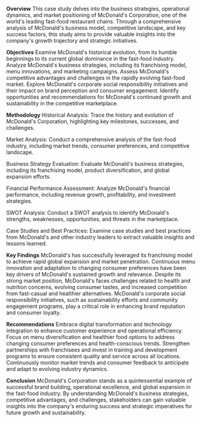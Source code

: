 **Overview**
This case study delves into the business strategies, operational dynamics, and market positioning of McDonald's Corporation, one of the world's leading fast-food restaurant chains. Through a comprehensive analysis of McDonald's business model, competitive landscape, and key success factors, this study aims to provide valuable insights into the company's growth trajectory and strategic initiatives.

**Objectives**
Examine McDonald's historical evolution, from its humble beginnings to its current global dominance in the fast-food industry.
Analyze McDonald's business strategies, including its franchising model, menu innovations, and marketing campaigns.
Assess McDonald's competitive advantages and challenges in the rapidly evolving fast-food market.
Explore McDonald's corporate social responsibility initiatives and their impact on brand perception and consumer engagement.
Identify opportunities and recommendations for McDonald's continued growth and sustainability in the competitive marketplace.


**Methodology**
Historical Analysis: Trace the history and evolution of McDonald's Corporation, highlighting key milestones, successes, and challenges.

Market Analysis: Conduct a comprehensive analysis of the fast-food industry, including market trends, consumer preferences, and competitive landscape.

Business Strategy Evaluation: Evaluate McDonald's business strategies, including its franchising model, product diversification, and global expansion efforts.

Financial Performance Assessment: Analyze McDonald's financial performance, including revenue growth, profitability, and investment strategies.

SWOT Analysis: Conduct a SWOT analysis to identify McDonald's strengths, weaknesses, opportunities, and threats in the marketplace.

Case Studies and Best Practices: Examine case studies and best practices from McDonald's and other industry leaders to extract valuable insights and lessons learned.


**Key Findings**
McDonald's has successfully leveraged its franchising model to achieve rapid global expansion and market penetration.
Continuous menu innovation and adaptation to changing consumer preferences have been key drivers of McDonald's sustained growth and relevance.
Despite its strong market position, McDonald's faces challenges related to health and nutrition concerns, evolving consumer tastes, and increased competition from fast-casual and healthier alternatives.
McDonald's corporate social responsibility initiatives, such as sustainability efforts and community engagement programs, play a critical role in enhancing brand reputation and consumer loyalty.


**Recommendations**
Embrace digital transformation and technology integration to enhance customer experience and operational efficiency.
Focus on menu diversification and healthier food options to address changing consumer preferences and health-conscious trends.
Strengthen partnerships with franchisees and invest in training and development programs to ensure consistent quality and service across all locations.
Continuously monitor market trends and consumer feedback to anticipate and adapt to evolving industry dynamics.


**Conclusion**
McDonald's Corporation stands as a quintessential example of successful brand building, operational excellence, and global expansion in the fast-food industry. By understanding McDonald's business strategies, competitive advantages, and challenges, stakeholders can gain valuable insights into the company's enduring success and strategic imperatives for future growth and sustainability.
